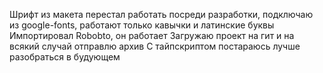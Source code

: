 Шрифт из макета перестал работать посреди разработки, подключаю из google-fonts, работают только кавычки и латинские буквы
Импортировал Robobto, он работает
Загружаю проект на гит и на всякий случай отправлю архив
С тайпскриптом постараюсь лучше разобраться в будующем